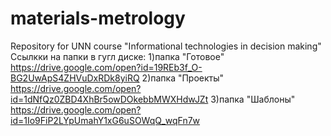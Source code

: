 # materials-metrology
Repository for UNN course "Informational technologies in decision making"
Ссылкки на папки в гугл диске:
1)папка "Готовое"
https://drive.google.com/open?id=19REb3f_O-BG2UwApS4ZHVuDxRDk8yiRQ
2)папка "Проекты"
https://drive.google.com/open?id=1dNfQz0ZBD4XhBr5owDOkebbMWXHdwJZt
3)папка "Шаблоны"
https://drive.google.com/open?id=1Io9FiP2LYpUmahY1xG6uSOWqQ_wqFn7w
